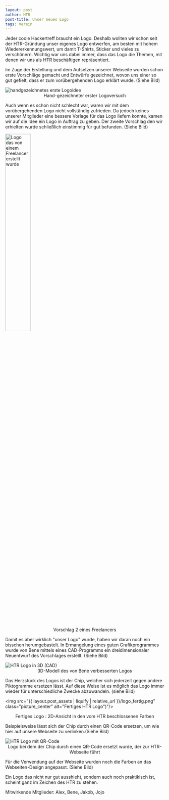 ```yaml
---
layout: post
author: HTR
post-title: Unser neues Logo
tags: Verein
---
```



Jeder coole Hackertreff braucht ein Logo. Deshalb wollten wir schon seit der HTR-Gründung unser eigenes Logo entwerfen, am besten mit hohem Wiedererkennungswert, um damit T-Shirts, Sticker und vieles zu verschönern. Wichtig war uns dabei immer, dass das Logo die Themen, mit denen wir uns als HTR beschäftigen repräsentiert. 

Im Zuge der Erstellung und dem Aufsetzen unserer Webseite wurden schon erste Vorschläge gemacht und Entwürfe gezeichnet, wovon uns einer so gut gefielt, dass er zum vorübergehenden Logo erklärt wurde. (Siehe Bild)

<img src="{{ layout.post_assets | liquify | relative_url }}/logo_handdrawn.jfif" class="picture_center" alt="handgezeichnetes erste Logoidee"/>
<center>Hand-gezeichneter erster Logoversuch</center>

Auch wenn es schon nicht schlecht war, waren wir mit dem vorübergehenden Logo nicht vollständig zufrieden. Da jedoch keines unserer Mitglieder eine bessere Vorlage für das Logo liefern konnte, kamen wir auf die Idee ein Logo in Auftrag zu geben. Der zweite Vorschlag den wir erhielten wurde schließlich einstimmig für gut befunden. (Siehe Bild)

<img src="{{ layout.post_assets | liquify | relative_url }}/logo_freelancer.jpg" class="picture_center" style = "width: 40%; height: auto;" alt="Logo das von einem Freelancer erstellt wurde"/>
<center>Vorschlag 2 eines Freelancers</center>

Damit es aber wirklich "unser Logo" wurde, haben wir daran noch ein bisschen herumgebastelt. In Ermangelung eines guten Grafikprogrammes wurde von Bene mittels eines CAD-Programms ein dreidimensionaler Neuentwurf des Vorschlages erstellt. (Siehe Bild)

<img src="{{ layout.post_assets | liquify | relative_url }}/logo_3d.png" class="picture_center" alt="HTR Logo in 3D (CAD)"/>
<center>3D-Modell des von Bene verbesserten Logos</center>

Das Herzstück des Logos ist der Chip, welcher sich jederzeit gegen andere Piktogramme ersetzen lässt. Auf diese Weise ist es möglich das Logo immer wieder für unterschiedliche Zwecke abzuwandeln. (siehe Bild)

<img src="{{ layout.post_assets | liquify | relative_url }}/logo_fertig.png" class="picture_center" alt="Fertiges HTR Logo")"/>
<center>Fertiges Logo : 2D-Ansicht in den vom HTR beschlossenen Farben</center>

Beispielsweise lässt sich der Chip durch einen QR-Code ersetzen, um wie hier auf unsere Webseite zu verlinken.(Siehe Bild)

<img src="{{ layout.post_assets | liquify | relative_url }}/logo_qr.png" class="picture_center" alt="HTR Logo mit QR-Code"/>
<center>Logo bei dem der Chip durch einen QR-Code ersetzt wurde, der zur HTR-Webseite führt</center>


Für die Verwendung auf der Webseite wurden noch die Farben an das Webseiten-Design angepasst. (Siehe Bild)


Ein Logo das nicht nur gut ausshieht, sondern auch noch praktikisch ist, scheint ganz im Zeichen des HTR zu stehen.

Mitwirkende Mitglieder:
Alex, Bene, Jakob, Jojo
